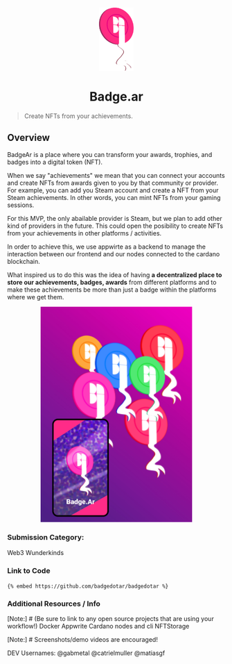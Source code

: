 <p align="center">
  <a href="https://www.badge.ar"><img src="./assets/Bagedlogo.svg" alt="Bagedlogo" width="80"/></a>
  <h1 align="center">Badge.ar</h1>
</p>

> Create NFTs from your achievements.

## Overview

BadgeAr is a place where you can transform your awards, trophies, and badges into a digital token (NFT).

When we say "achievements" we mean that you can connect your accounts and create NFTs from awards given to you by that community or provider. For example, you can add you Steam account and create a NFT from your Steam achievements. In other words, you can mint NFTs from your gaming sessions.

For this MVP, the only abailable provider is Steam, but we plan to add other kind of providers in the future. This could open the posibility to create NFTs from your achievements in other platforms / activities.

In order to achieve this, we use appwirte as a backend to manage
the interaction between our frontend and our nodes connected to the cardano blockchain.

What inspired us to do this was the idea of having **a decentralized place to store our achievements, badges, awards** from different platforms and to make these achievements be more than just a badge within the platforms where we get them.

<p align="center">
  <img style="max-width: 350px;" src="./assets/wallpaper1.jpg" alt="wallpaper1"/>
</p>

### Submission Category: 
Web3 Wunderkinds

### Link to Code
`{% embed https://github.com/badgedotar/badgedotar %}`

### Additional Resources / Info
[Note:] # (Be sure to link to any open source projects that are using your workflow!)
Docker
Appwrite
Cardano nodes and cli
NFTStorage

[Note:] # Screenshots/demo videos are encouraged!

DEV Usernames:
@gabmetal
@catrielmuller
@matiasgf